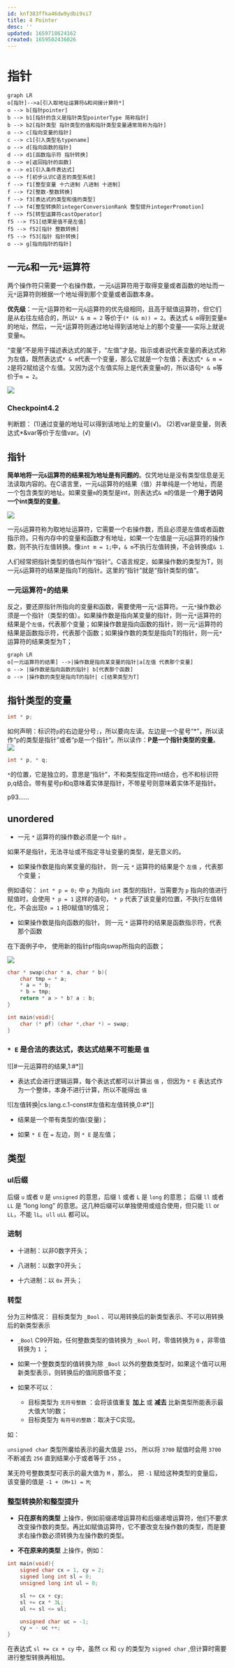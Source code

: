 ```yaml
---
id: knf383ffka46dw9ydbi9si7
title: 4 Pointer
desc: ''
updated: 1659718624162
created: 1659502436026
---
```


# 指针

```mermaid
graph LR
o[指针]-->a[引入取地址运算符&和间接计算符*]
o --> b[指针pointer]
b --> b1[指针的含义是指针类型pointerType 简称指针]
b --> b2[指针类型 指针类型的值和指针类型变量通常简称为指针]
o --> c[指向变量的指针]
c --> c1[引入类型名typename]
o --> d[指向函数的指针]
d --> d1[函数指示符 指针转换]
o --> e[返回指针的函数]
e --> e1[引入条件表达式]
o --> f[初步认识C语言的类型系统]
f --> f1[整型变量 十六进制 八进制 十进制]
f --> f2[整数-整数转换]
f --> f3[表达式的类型和值的类型]
f --> f4[整型转换阶integerConversionRank 整型提升integerPromotion]
f --> f5[转型运算符castOperator]
f5 --> f51[结果是值不是左值]
f5 --> f52[指针 整数转换]
f5 --> f53[指针 指针转换]
o --> g[指向指针的指针]
```

## 一元`&`和一元`*`运算符

两个操作符只需要一个右操作数，一元`&`运算符用于取得变量或者函数的地址而一元`*`运算符则根据一个地址得到那个变量或者函数本身。

**优先级**：一元`*`运算符和一元`&`运算符的优先级相同，且高于赋值运算符，但它们是从右往左结合的，所以`* & m = 2` 等价于`(* (& m)) = 2`。表达式 `& m`得到变量`m`的地址，然后，一元`*`运算符则通过地址得到该地址上的那个变量——实际上就说变量`m`。

“变量”不是用于描述表达式的属于，“左值”才是。指示或者说代表变量的表达式称为左值，既然表达式`* & m`代表一个变量，那么它就是一个左值；表达式`* & m = 2`是将2赋给这个左值。又因为这个左值实际上是代表变量`m`的，所以语句`* & m`等价于`m = 2`。

![](https://cdn.notcloud.net/static/md/cy948/202208052335546.png)

### Checkpoint4.2
判断题：
(1)通过变量的地址可以得到该地址上的变量(√)。
(2)若var是变量，则表达式*&var等价于左值var。(√)

## 指针

**简单地将一元`&`运算符的结果视为地址是有问题的**。仅凭地址是没有类型信息是无法读取内容的。在C语言里，一元`&`运算符的结果（值）并单纯是一个地址，而是一个包含类型的地址。如果变量`m`的类型是int，则表达式`& m`的值是一个**用于访问一个int类型的变量**。

![](https://cdn.notcloud.net/static/md/cy948/202208052345643.png)

一元`&`运算符称为取地址运算符，它需要一个右操作数，而且必须是左值或者函数指示符。只有内存中的变量和函数才有地址，如果一个左值是一元`&`运算符的操作数，则不执行左值转换。像`int m = 1;`中，`& m`不执行左值转换，不会转换成`& 1`.

人们经常把指针类型的值也叫作“指针”。C语言规定，如果操作数的类型为T，则一元`&`运算符的结果是指向T的指针。这里的“指针”就是“指针类型的值”。

### 一元运算符`*`的结果

反之，要还原指针所指向的变量和函数，需要使用一元`*`运算符。一元`*`操作数必须是一个指针（类型的值）。如果操作数是指向某变量的指针，则一元`*`运算符的结果是个`左值`，代表那个变量；如果操作数是指向函数的指针，则一元`*`运算符的结果是函数指示符，代表那个函数；如果操作数的类型是指向T的指针，则一元`*`运算符的结果类型为T；

```mermaid
graph LR
o[一元运算符的结果] -->|操作数是指向某变量的指针|a[左值 代表那个变量]
o --> |操作数是指向函数的指针| b[代表那个函数]
o --> |操作数的类型是指向T的指针| c[结果类型为T]
```

## 指针类型的变量

```C
int * p;
```

如何声明：标识符`p`的右边是分号`;`，所以要向左读。左边是一个星号“*”，所以读作“p的类型是指针”或者“p是一个指针”。所以读作：**P是一个指针类型的变量**。
![](https://cdn.notcloud.net/static/md/cy948/202208060056258.png)

```C
int * p, * q;
```

`*`的位置，它是独立的，意思是“指针”，不和类型指定符int结合，也不和标识符p,q结合。带有星号p和q意味着实体是指针，不带星号则意味着实体不是指针。

p93……


## unordered

- 一元 `*` 运算符的操作数必须是一个 `指针` 。 

如果不是指针，无法寻址或不指定寻址变量的类型，是无意义的。

- 如果操作数是指向某变量的指针， 则一元 `*` 运算符的结果是个 `左值` ，代表那个变量；

例如语句： `int * p = 0;` 中 `p` 为指向 `int` 类型的指针，当需要为 `p` 指向的值进行赋值时，会使用 `* p = 1` 这样的语句， `* p` 代表了该变量的位置，不执行左值转化，不会出现`0 = 1` 把0赋值1的情况；

- 如果操作数是指向函数的指针， 则一元 `*` 运算符的结果是函数指示符，代表那个函数

在下面例子中， 使用新的指针pf指向swap所指向的函数；


![](https://cdn.notcloud.net/static/md/cy948/202208031335318.png)

```c
char * swap(char * a, char * b){
    char tmp = * a;
    * a = * b;
    * b = tmp;
    return * a > * b? a : b;
}

int main(void){
    char (* pf) (char *,char *) = swap;
}
```

### `* E` 是合法的表达式，表达式结果不可能是 `值`

![[#一元运算符的结果,1:#*]]

- 表达式会进行逻辑运算，每个表达式都可以计算出 `值` ，但因为 `* E` 表达式作为一个整体，本身不进行计算，所以不能得出 `值` 

![[左值转换|cs.lang.c.1-const#左值和左值转换,0:#*]]

- 结果是一个带有类型的值(变量)；

- 如果 `* E` 在 `=` 左边，则 `* E` 是左值；

## 类型

### ul后缀

后缀 `u` 或者 `U` 是 `unsigned` 的意思，后缀 `l` 或者 `L` 是 `long` 的意思； 后缀 `ll` 或者 `LL` 是 “long long” 的意思。这几种后缀可以单独使用或组合使用，但只能 `ll` or `LL`，不能 `lL`。`ull` `uLL` 都可以。

### 进制

- 十进制：以非0数字开头；

- 八进制：以数字0开头；

- 十六进制：以 `0x` 开头；

### 转型

分为三种情况： 目标类型为 `_Bool` 、可以用转换后的新类型表示、不可以用转换后的新类型表示

- `_Bool` C99开始，任何整数类型的值转换为 `_Bool` 时，零值转换为 `0` ，非零值转换为 `1` ；

- 如果一个整数类型的值转换为除 `_Bool` 以外的整数类型时，如果这个值可以用新类型表示，则转换后的值同原值不变；

- 如果不可以：
    - 目标类型为 `无符号整数` ：会将该值重复 **加上** 或 **减去** 比新类型所能表示最大值大1的数；
    - 目标类型为 `有符号的整数`：取决于C实现。

如： 

`unsigned char` 类型所黁给表示的最大值是 `255`， 所以将 `3700` 赋值时会用 `3700` 不断减去 `256` 直到结果小于或者等于 `255` 。

某无符号整数类型可表示的最大值为 `M` ，那么， 把 `-1` 赋给这种类型的变量后， 该变量的值是 `-1 + (M+1) = M`;

### 整型转换阶和整型提升

- **只在原有的类型** 上操作，例如前缀递增运算符和后缀递增运算符，他们不要求改变操作数的类型。再比如赋值运算符，它不要改变左操作数的类型，而是要求右操作数必须转换为左操作数的类型。

- **不在原来的类型** 上操作，例如：

```c
int main(void){
    signed char cx = 1, cy = 2;
    signed long int sl = 0;
    unsigned long int ul = 0;

    sl += cx + cy;
    sl += cx * 3L;
    ul += sl <= ul;

    unsigned char uc = -1;
    cy = - uc ++;
}
```

在表达式 `sl += cx + cy` 中，虽然 `cx` 和 `cy` 的类型为 `signed char` ,但计算时需要进行整型转换再相加。
